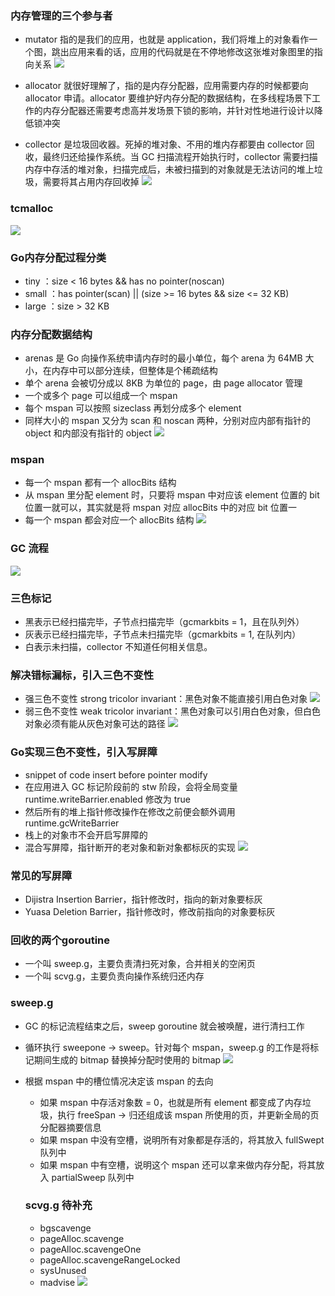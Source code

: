 ### 内存管理的三个参与者
- mutator 指的是我们的应用，也就是 application，我们将堆上的对象看作一个图，跳出应用来看的话，应用的代码就是在不停地修改这张堆对象图里的指向关系
![](/images/go/mutator.png)


- allocator 就很好理解了，指的是内存分配器，应用需要内存的时候都要向 allocator 申请。allocator 要维护好内存分配的数据结构，在多线程场景下工作的内存分配器还需要考虑高并发场景下锁的影响，并针对性地进行设计以降低锁冲突
- collector 是垃圾回收器。死掉的堆对象、不用的堆内存都要由 collector 回收，最终归还给操作系统。当 GC 扫描流程开始执行时，collector 需要扫描内存中存活的堆对象，扫描完成后，未被扫描到的对象就是无法访问的堆上垃圾，需要将其占用内存回收掉
![](/images/go/neicunguanli.png)

### tcmalloc
![](/images/go/tcmalloc.png)

### Go内存分配过程分类
- tiny ：size < 16 bytes && has no pointer(noscan)
- small ：has pointer(scan) || (size >= 16 bytes && size <= 32 KB)
- large ：size > 32 KB

### 内存分配数据结构
- arenas 是 Go 向操作系统申请内存时的最小单位，每个 arena 为 64MB 大小，在内存中可以部分连续，但整体是个稀疏结构
- 单个 arena 会被切分成以 8KB 为单位的 page，由 page allocator 管理
- 一个或多个 page 可以组成一个 mspan
- 每个 mspan 可以按照 sizeclass 再划分成多个 element
- 同样大小的 mspan 又分为 scan 和 noscan 两种，分别对应内部有指针的 object 和内部没有指针的 object
![](/images/go/neicunshuju.png)

### mspan
- 每一个 mspan 都有一个 allocBits 结构
- 从 mspan 里分配 element 时，只要将 mspan 中对应该 element 位置的 bit 位置一就可以，其实就是将 mspan 对应 allocBits 中的对应 bit 位置一
- 每一个 mspan 都会对应一个 allocBits 结构
![](/images/go/mspanbitmap.png)


### GC 流程
![](/images/go/gc.png)

### 三色标记
- 黑表示已经扫描完毕，子节点扫描完毕（gcmarkbits = 1，且在队列外）
- 灰表示已经扫描完毕，子节点未扫描完毕（gcmarkbits = 1, 在队列内）
- 白表示未扫描，collector 不知道任何相关信息。

### 解决错标漏标，引入三色不变性
- 强三色不变性 strong tricolor invariant：黑色对象不能直接引用白色对象
![](/images/go/qiangsanse.png)
- 弱三色不变性 weak tricolor invariant：黑色对象可以引用白色对象，但白色对象必须有能从灰色对象可达的路径
![](/images/go/ruosanse.png)

### Go实现三色不变性，引入写屏障
- snippet of code insert before pointer modify
- 在应用进入 GC 标记阶段前的 stw 阶段，会将全局变量 runtime.writeBarrier.enabled 修改为 true
- 然后所有的堆上指针修改操作在修改之前便会额外调用 runtime.gcWriteBarrier
- 栈上的对象市不会开启写屏障的
- 混合写屏障，指针断开的老对象和新对象都标灰的实现
![](/images/go/hunhexiepingzhang.png)
### 常见的写屏障
- Dijistra Insertion Barrier，指针修改时，指向的新对象要标灰
- Yuasa Deletion Barrier，指针修改时，修改前指向的对象要标灰

### 回收的两个goroutine
- 一个叫 sweep.g，主要负责清扫死对象，合并相关的空闲页
- 一个叫 scvg.g，主要负责向操作系统归还内存

### sweep.g
- GC 的标记流程结束之后，sweep goroutine 就会被唤醒，进行清扫工作
- 循环执行 sweepone -> sweep。针对每个 mspan，sweep.g 的工作是将标记期间生成的 bitmap 替换掉分配时使用的 bitmap
![](/images/go/sweepg.png)
- 根据 mspan 中的槽位情况决定该 mspan 的去向
    - 如果 mspan 中存活对象数 = 0，也就是所有 element 都变成了内存垃圾，执行 freeSpan -> 归还组成该 mspan 所使用的页，并更新全局的页分配器摘要信息
    - 如果 mspan 中没有空槽，说明所有对象都是存活的，将其放入 fullSwept 队列中
    - 如果 mspan 中有空槽，说明这个 mspan 还可以拿来做内存分配，将其放入 partialSweep 队列中

    ### scvg.g 待补充
    - bgscavenge
    - pageAlloc.scavenge
    - pageAlloc.scavengeOne
    - pageAlloc.scavengeRangeLocked
    - sysUnused
    - madvise
    ![](/images/go/madvise.png)